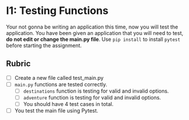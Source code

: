 # I1: Testing Functions

Your not gonna be writing an application this time, now you will test the application. You have been given an application that you will need to test, 
**do not edit or change the main.py file**. Use `pip install` to install `pytest` before starting the assignment.

## Rubric

- [ ] Create a new file called test_main.py
- [ ] `main.py` functions are tested correctly.
    - [ ] `destinations` function is testing for valid and invalid options.
    - [ ] `adventure` function is testing for valid and invalid options.
    - [ ] You should have 4 test cases in total.
- [ ] You test the main file using Pytest.